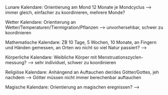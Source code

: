 Lunare Kalendare:
	Orientierung am Mond
	12 Monate je Mondcyclus
--> immer gleich, einfacher zu koordinieren, mehrere Monde?

Wetter Kalendare:
	Orientierung an Wetter/Temperaturen/Tiermigration/Pflanzen
--> unvorhersehbar, schwer zu koordinieren

Mathematische Kalendare:
	ZB 10 Tage, 5 Wochen, 10 Monate, an Fingern und Händen gemessen, an Orten wo nicht so viel Natur passiert?
-->

Körperliche Kalendare:
	Weibliche Körper mit Menstruationszyclen-messung?
--> sehr individuel, schwer zu koordinieren

Religiöse Kalendare:
	Anhängend an Auftauchen der/des Götter/Gottes, jeh nachdem
--> Götter müssen nicht immer berechenbar auftauchen

Magische Kalendare:
	Orientierung an magischen eregnissen?
-->